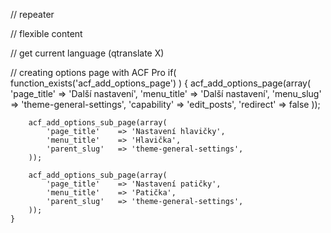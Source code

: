 // repeater
	<?php if( have_rows('repeater_field_name') ): ?>
		<?php while ( have_rows('repeater_field_name') ) : the_row(); ?>
			<?php the_sub_field('sub_field_name'); ?>
		<?php endwhile; ?>
	<?php endif; ?>

// flexible content
	<?php if( have_rows('flexible_content_field_name') ):
		while ( have_rows('flexible_content_field_name') ) : the_row();
			if( get_row_layout() == 'paragraph' ):
				the_sub_field('text');
			elseif( get_row_layout() == 'download' ):
				$file = get_sub_field('file');
			endif;
		endwhile;
	else :
		// no layouts found
	endif; ?>

// get current language (qtranslate X)
	<?php $lang =  qtranxf_getLanguage(); ?>

// creating options page with ACF Pro
	if( function_exists('acf_add_options_page') ) {
		acf_add_options_page(array(
			'page_title' 	=> 'Další nastavení',
			'menu_title'	=> 'Další nastavení',
			'menu_slug' 	=> 'theme-general-settings',
			'capability'	=> 'edit_posts',
			'redirect'		=> false
		));

		acf_add_options_sub_page(array(
			'page_title' 	=> 'Nastavení hlavičky',
			'menu_title'	=> 'Hlavička',
			'parent_slug'	=> 'theme-general-settings',
		));

		acf_add_options_sub_page(array(
			'page_title' 	=> 'Nastavení patičky',
			'menu_title'	=> 'Patička',
			'parent_slug'	=> 'theme-general-settings',
		));
	}
